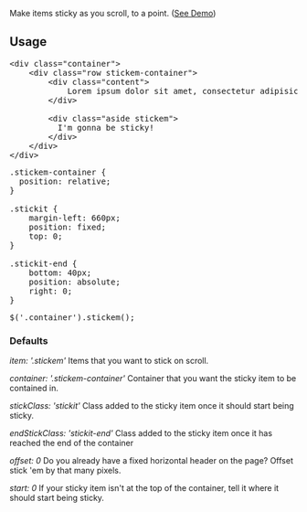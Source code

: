 Make items sticky as you scroll, to a point. ([See Demo](http://davist11.github.com/jQuery-Stickem/))

## Usage

<pre>&lt;div class="container">
	&lt;div class="row stickem-container">
		&lt;div class="content">
			Lorem ipsum dolor sit amet, consectetur adipisicing elit, sed do eiusmod tempor incididunt ut labore et dolore magna aliqua. Ut enim ad minim veniam, quis nostrud exercitation ullamco laboris nisi ut aliquip ex ea commodo consequat. Duis aute irure dolor in reprehenderit in voluptate velit esse cillum dolore eu fugiat nulla pariatur. Excepteur sint occaecat cupidatat non proident, sunt in culpa qui officia deserunt mollit anim id est laborum.
		&lt;/div>
		
		&lt;div class="aside stickem">
		  I'm gonna be sticky!
		&lt;/div>
	&lt;/div>
&lt;/div></pre>

<pre>.stickem-container {
  position: relative;
}

.stickit {
	margin-left: 660px;
	position: fixed;
	top: 0;
}

.stickit-end {
	bottom: 40px;
	position: absolute;
	right: 0;
}</pre>

<pre>$('.container').stickem();</pre>

### Defaults

*item: '.stickem'*
Items that you want to stick on scroll.

*container: '.stickem-container'*
Container that you want the sticky item to be contained in.

*stickClass: 'stickit'*
Class added to the sticky item once it should start being sticky.

*endStickClass: 'stickit-end'*
Class added to the sticky item once it has reached the end of the container

*offset: 0*
Do you already have a fixed horizontal header on the page? Offset stick 'em by that many pixels.

*start: 0*
If your sticky item isn't at the top of the container, tell it where it should start being sticky.